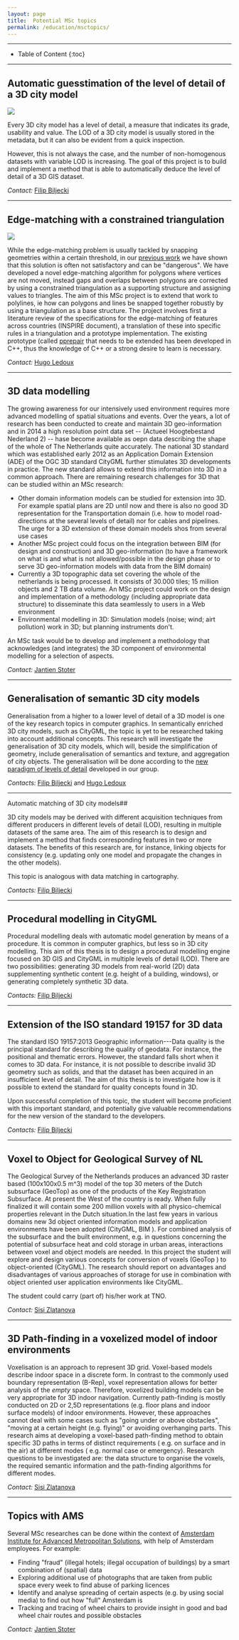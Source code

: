```yaml
---
layout: page
title:  Potential MSc topics
permalink: /education/msctopics/
---
```



- - -

* Table of Content
{:toc}

- - -

## Automatic guesstimation of the level of detail of a 3D city model

![](img/CityGML-LOD.png)

Every 3D city model has a level of detail, a measure that indicates its grade, usability and value. The LOD of a 3D city model is usually stored in the metadata, but it can also be evident from a quick inspection.

However, this is not always the case, and the number of non-homogenous datasets with variable LOD is increasing. The goal of this project is to build and implement a method that is able to automatically deduce the level of detail of a 3D GIS dataset.


*Contact:* [Filip Biljecki](http://tudelft.nl/biljecki)

- - -

## Edge-matching with a constrained triangulation

![](img/em.png)

While the edge-matching problem is usually tackled by snapping geometries within a certain threshold, in our [previous work](http://homepage.tudelft.nl/23t4p/pdfs/_11ostrava.pdf) we have shown that this solution is often not satisfactory and can be "dangerous". 
We have developed a novel edge-matching algorithm for polygons where vertices are not moved, instead gaps and overlaps between polygons are corrected by using a constrained triangulation as a supporting structure and assigning values to triangles. 
The aim of this MSc project is to extend that work to polylines, ie how can polygons and lines be snapped together robustly by using a triangulation as a base structure. 
The project involves first a literature review of the specifications for the edge-matching of features across countries (INSPIRE document), a translation of these into specific rules in a triangulation and a prototype implementation. 
The existing prototype (called [pprepair](https://github.com/tudelft3d/pprepair) that needs to be extended has been developed in C++, thus the knowledge of C++ or a strong desire to learn is necessary.

*Contact:* [Hugo Ledoux](http://tudelft.nl/hledoux)

- - -

## 3D data modelling

The growing awareness for our intensively used environment requires more advanced modelling of spatial situations and events. Over the years, a lot of research has been conducted to create and maintain 3D geo-information and in 2014 a high resolution point data set -- (Actueel Hoogtebestand Nederland 2) -- hase become available as oepn data describing the shape of the whole of The Netherlands quite accurately. The national 3D standard which was established early 2012 as an Application Domain Extension (ADE) of the OGC 3D standard CityGML further stimulates 3D developments in practice. The new standard allows to extend this information into 3D in a common approach. There are remaining research challenges for 3D that can be studied within an MSc research:

  * Other domain information models can be studied for extension into 3D. For example spatial plans are 2D until now and there is also no good 3D representation for the Transportation domain (i.e. how to model road-directions at the several levels of detail) nor for cables and pipelines. The urge for a 3D extension of these domain models shos from several use cases
  * Another MSc project could focus on the integration between BIM (for design and construction) and 3D geo-information (to have a framework on what is and what is not allowed/possible in the design phase or to serve 3D geo-information models with data from the BIM domain)
  * Currently a 3D topographic data set covering the whole of the netherlands is being processed. It consists of 30.000 tiles; 15 million objects and 2 TB data volume. An MSc project could work on the d<span style="background-color: transparent;">esign and implementation of a methodology (including appropriate data structure) to disseminate this data seamlessly to users in a Web environment</span>
  * Environmental modelling in 3D: Simulation models (noise; wind; airt pollution) work in 3D; but planning instruments don't. 

An MSc task would be to develop and implement a methodology that acknowledges (and integrates) the 3D component of environmental modelling for a selection of aspects.

*Contact:* [Jantien Stoter](http://3dgeoinfo.bk.tudelft.nl/jstoter)

- - - 

## Generalisation of semantic 3D city models

Generalisation from a higher to a lower level of detail of a 3D model is one of the key research topics in computer graphics. 
In semantically enriched 3D city models, such as CityGML, the topic is yet to be researched taking into account additional concepts. 
This research will investigate the generalisation of 3D city models, which will, beside the simplification of geometry, include generalisation of semantics and texture, and aggregation of city objects. 
The generalisation will be done according to the [new paradigm of levels of detail](http://3dgeoinfo.bk.tudelft.nl/biljecki/phd.html) developed in our group.

*Contacts:* [Filip Biljecki](http://3dgeoinfo.bk.tudelft.nl/biljecki) and [Hugo Ledoux](http://tudelft.nl/hledoux)

- - - 

Automatic matching of 3D city models## 

3D city models may be derived with different acquisition techniques from different producers in different levels of detail (LOD), resulting in multiple datasets of the same area. The aim of this research is to design and implement a method that finds corresponding features in two or more datasets. The benefits of this research are, for instance, linking objects for consistency (e.g. updating only one model and propagate the changes in the other models).

This topic is analogous with data matching in cartography.

*Contacts:* [Filip Biljecki](http://3dgeoinfo.bk.tudelft.nl/biljecki)

- - -

## Procedural modelling in CityGML

Procedural modelling deals with automatic model generation by means of a procedure. It is common in computer graphics, but less so in 3D city modelling. This aim of this thesis is to design a procedural modelling engine focused on 3D GIS and CityGML in multiple levels of detail (LOD). There are two possibilities: generating 3D models from real-world (2D) data supplementing synthetic content (e.g. height of a building, windows), or generating completely synthetic 3D data.

*Contacts:* [Filip Biljecki](http://3dgeoinfo.bk.tudelft.nl/biljecki)

- - - 

## Extension of the ISO standard 19157 for 3D data

The standard ISO 19157:2013 Geographic information---Data quality is the principal standard for describing the quality of geodata. For instance, the positional and thematic errors. However, the standard falls short when it comes to 3D data. For instance, it is not possible to describe invalid 3D geometry such as solids, and that the dataset has been acquired in an insufficient level of detail. The aim of this thesis is to investigate how is it possible to extend the standard for quality concepts found in 3D.</span>

Upon successful completion of this topic, the student will become proficient with this important standard, and potentially give valuable recommendations for the new version of the standard to the developers. 

*Contacts:* [Filip Biljecki](http://3dgeoinfo.bk.tudelft.nl/biljecki)

- - -

## Voxel to Object for Geological Survey of NL

The Geological Survey of the Netherlands produces an advanced 3D raster based (100x100x0.5 m^3) model of the top 30 meters of the Dutch subsurface (GeoTop) as one of the products of the Key Registration Subsurface. At present the West of the country is ready. When fully finalized it will contain some 200 million voxels with all physico-chemical properties relevant in the Dutch situation.In the last few years in various domains new 3d object oriented information models and application environments have been adopted (CityGML, BIM ). For combined analysis of the subsurface and the built environment, e.g. in questions concerning the potential of subsurface heat and cold storage in urban areas, interactions between voxel and object models are needed. In this project the student will explore and design various concepts for conversion of voxels (GeoTop ) to object-oriented (CityGML). The research should report on advantages and disadvantages of various approaches of storage for use in combination with object oriented user application environments like CityGML.

The student could carry (part of) his/her work at TNO.

*Contact:* [Sisi Zlatanova](http://3dgeoinfo.bk.tudelft.nl/szlatanova)

- - - 

## 3D Path-finding in a voxelized model of indoor environments

Voxelisation is an approach to represent 3D grid. Voxel-based models describe indoor space in a discrete form. In contrast to the commonly used boundary representation (B-Rep), voxel representation allows for better analysis of the *empty* space. Therefore, voxelized building models can be very appropriate for 3D indoor navigation. Currently path-finding is mostly conducted on 2D or 2,5D representations (e.g. floor plans and indoor surface models) of indoor environments. However, these approaches cannot deal with some cases such as "going under or above obstacles", "moving at a certain height (e.g. flying)" or avoiding overhanging parts.
This research aims at developing a voxel-based path-finding method to obtain specific 3D paths in terms of distinct requirements ( e.g. on surface and in the air) at different modes ( e.g. normal case or emergency). Research questions to be investigated are: the data structure to organise the voxels, the required semantic information and the path-finding algorithms for different modes.

*Contact:* [Sisi Zlatanova](http://3dgeoinfo.bk.tudelft.nl/szlatanova)

- - - 

## Topics with AMS

Several MSc researches can be done within the context of [Amsterdam Institute for Advanced Metropolitan Solutions](http://www.ams-amsterdam.com), with help of Amsterdam employees. For example:

  * Finding "fraud" (illegal hotels; illegal occupation of buildings) by a smart combination of (spatial) data
  * Exploring additional use of photographs that are taken from public space every week to find abuse of parking licences
  * Identify and analyse spreading of certain aspects (e.g. by using social media) to find out how "full" Amsterdam is
  * Tracking and tracing of wheel chairs to provide insight in good and bad wheel chair routes and possible obstacles

*Contact:* [Jantien Stoter](http://3dgeoinfo.bk.tudelft.nl/jstoter)
